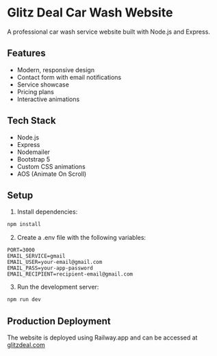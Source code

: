 # Glitz Deal Car Wash Website

A professional car wash service website built with Node.js and Express.

## Features

- Modern, responsive design
- Contact form with email notifications
- Service showcase
- Pricing plans
- Interactive animations

## Tech Stack

- Node.js
- Express
- Nodemailer
- Bootstrap 5
- Custom CSS animations
- AOS (Animate On Scroll)

## Setup

1. Install dependencies:
```bash
npm install
```

2. Create a .env file with the following variables:
```
PORT=3000
EMAIL_SERVICE=gmail
EMAIL_USER=your-email@gmail.com
EMAIL_PASS=your-app-password
EMAIL_RECIPIENT=recipient-email@gmail.com
```

3. Run the development server:
```bash
npm run dev
```

## Production Deployment

The website is deployed using Railway.app and can be accessed at [glitzdeal.com](https://glitzdeal.com)
